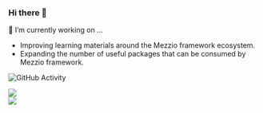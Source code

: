### Hi there 👋

🔭 I’m currently working on ...
- Improving learning materials around the Mezzio framework ecosystem.
- Expanding the number of useful packages that can be consumed by Mezzio framework.

<img src="https://github-readme-stats.vercel.app/api?username=tyrsson&show_icons=true&theme=dark" alt="GitHub Activity">

![](https://github-readme-streak-stats.herokuapp.com/?user=tyrsson&theme=dark&hide_border=false)<br/>
![](https://github-profile-trophy.vercel.app/?username=tyrsson&theme=matrix&no-frame=true&no-bg=true&margin-w=4)

<!--
**Tyrsson/Tyrsson** is a ✨ _special_ ✨ repository because its `README.md` (this file) appears on your GitHub profile.

Here are some ideas to get you started:

- 🔭 I’m currently working on ...
- 🌱 I’m currently learning ...
- 👯 I’m looking to collaborate on ...
- 🤔 I’m looking for help with ...
- 💬 Ask me about ...
- 📫 How to reach me: ...
- 😄 Pronouns: ...
- ⚡ Fun fact: ...
-->
